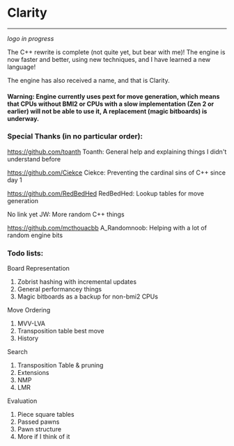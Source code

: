 # Clarity
---

*logo in progress*

The C++ rewrite is complete (not quite yet, but bear with me)! The engine is now faster and better, using new techniques, and I have learned a new language!

The engine has also received a name, and that is Clarity. 

#### Warning: Engine currently uses pext for move generation, which means that CPUs without BMI2 or CPUs with a slow implementation (Zen 2 or earlier) will not be able to use it, A replacement (magic bitboards) is underway.

### Special Thanks (in no particular order):

  https://github.com/toanth Toanth: General help and explaining things I didn't understand before
  
  https://github.com/Ciekce Ciekce: Preventing the cardinal sins of C++ since day 1
  
  https://github.com/RedBedHed RedBedHed: Lookup tables for move generation
  
  No link yet JW: More random C++ things
  
  https://github.com/mcthouacbb A_Randomnoob: Helping with a lot of random engine bits

### Todo lists:

Board Representation
  1. Zobrist hashing with incremental updates
  2. General performancey things
  3. Magic bitboards as a backup for non-bmi2 CPUs

Move Ordering
  1. MVV-LVA
  2. Transposition table best move
  3. History

Search
  1. Transposition Table & pruning
  2. Extensions
  3. NMP
  4. LMR

Evaluation
  1. Piece square tables
  2. Passed pawns
  3. Pawn structure
  4. More if I think of it
